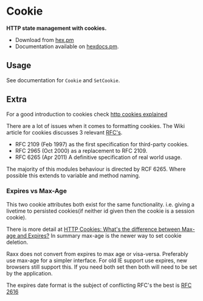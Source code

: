 # Cookie

**HTTP state management with cookies.**

- Download from [hex.pm](https://hex.pm/packages/cookie)
- Documentation available on [hexdocs.pm](https://hexdocs.pm/cookie/).

## Usage

See documentation for `Cookie` and `SetCookie`.

## Extra
For a good introduction to cookies check [http cookies explained](https://www.nczonline.net/blog/2009/05/05/http-cookies-explained/)

There are a lot of issues when it comes to formatting cookies.
The Wiki article for cookies discusses 3 relevant [RFC's](https://en.wikipedia.org/wiki/HTTP_cookie#History).
- RFC 2109 (Feb 1997) as the first specification for third-party cookies.
- RFC 2965 (Oct 2000) as a replacement to RFC 2109.
- RFC 6265 (Apr 2011) A definitive specification of real world usage.

The majority of this modules behaviour is directed by RCF 6265.
Where possible this extends to variable and method naming.

### Expires vs Max-Age

This two cookie attributes both exist for the same functionality.
i.e. giving a livetime to persisted cookies(if neither id given then the cookie is a session cookie).

There is more detail at [HTTP Cookies: What's the difference between Max-age and Expires?](http://mrcoles.com/blog/cookies-max-age-vs-expires/)
In summary max-age is the newer way to set cookie deletion.

Raxx does not convert from expires to max age or visa-versa.
Preferably use max-age for a simpler interface.
For old IE support use expires, new browsers still support this.
If you need both set then both will need to be set by the application.

The expires date format is the subject of conflicting RFC's the best is [RFC 2616](https://tools.ietf.org/html/rfc2616#section-3.3.1)
